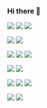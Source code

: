 ### Hi there 👋
 
 
<img src="https://img.shields.io/badge/Java-FB542B?style=flat&&logoColor=white"/> <img src="https://img.shields.io/badge/JavaScript-F7DF1E?style=flat&logo=JavaScript&logoColor=white"/> <img src="https://img.shields.io/badge/C Sharp-239120?style=flat&logo=C Sharp&logoColor=white"/>  
 
 <img src="https://img.shields.io/badge/Spring-6DB33F?style=flat&logo=Springk&logoColor=white"/> <img src="https://img.shields.io/badge/Spring Boot-6DB33F?style=flat&logo=Spring Boot&logoColor=white"/> 
 
 <img src="https://img.shields.io/badge/Git-F05032?style=flat&logo=Git&logoColor=white"/> <img src="https://img.shields.io/badge/GitHub-181717?style=flat&logo=GitHub&logoColor=white"/> <img src="https://img.shields.io/badge/GitLab-FC6D26?style=flat&logo=GitLab&logoColor=white"/> 
 
 <img src="https://img.shields.io/badge/Ubuntu-E95420?style=flat&logo=Ubuntu&logoColor=white"/> 
 <img src="https://img.shields.io/badge/jQuery-0769AD?style=flat&logo=jQuery&logoColor=white"/> 
 
 <img src="https://img.shields.io/badge/Docker-2496ED?style=flat&logo=Docker&logoColor=white"/> <img src="https://img.shields.io/badge/Jenkins-D24939?style=flat&logo=Jenkins&logoColor=white"/> <img src="https://img.shields.io/badge/Amazon EC2-FF9900?style=flat&logo=Amazon EC2&logoColor=white"/> 
 
 <img src="https://img.shields.io/badge/MariaDB-003545?style=flat&logo=MariaDB&logoColor=white"/> <img src="https://img.shields.io/badge/Microsoft SQL Server-CC2927?style=flat&logo=Microsoft SQL Server&logoColor=white"/>


